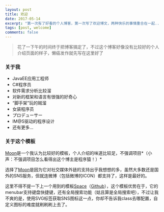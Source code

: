 ```yaml
---
layout: post
title: 欢迎
date: 2017-05-14
excerpt: "第一次有了好看的个人博客，第一次写了欢迎博文，两种快乐的事情重合在一起..."
tags: [post, welcome]
comments: false
---
```

>花了一下午的时间终于把博客搞定了，不过这个博客好像没有比较好的个人介绍页面的样子，懒癌发作就先写在这里好了

### 关于我
* JavaEE应用工程师
* C#程序员
* 软件需求分析比较溜
* 对新的框架和语言有很强的好奇心
* “脚手架”玩的贼溜
* 女装程序员
* プロデューサー
* IM@S驱动的程序设计
* 还有更多...

### 关于这个模板
[Moon](https://github.com/TaylanTatli/Moon)是一个我认为比较好的模板，个人介绍的味道比较足，不强调项目*（小声：不强调项目怎么看得出这个博主是程序猿！）*

选择了[Moon](https://github.com/TaylanTatli/Moon)是因为它对社交媒体外链的支持出乎我想想的多，虽然大多数还是国外的SNS服务，但就连微博（包括微博的ICON）都支持了，这样是最好的。

这里不得不提一下上一个用到的模板[Space](https://victorvoid.github.io/space-jekyll-template/)（[Github](https://github.com/victorvoid/space-jekyll-template)），这个模板优势在于，它的menubar支持键盘快捷键，还有全局搜索功能（姑且算是全局搜索吧），不过让我不爽的是，使用SVG标签获取SNS图标这一点，你却不告诉我class去哪配置，自定义图标的难度就刷刷刷上去了。

